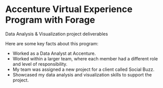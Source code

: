 # Accenture Virtual Experience Program with Forage
Data Analysis &amp; Visualization project deliverables

Here are some key facts about this program:
- Worked as a Data Analyst at Accenture.
- Worked within a larger team, where each member had a different role and level of responsibility.
- My team was assigned a new project for a client called Social Buzz.
- Showcased my data analysis and visualization skills to support the project.

